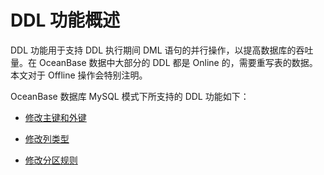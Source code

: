 # DDL 功能概述 

DDL 功能用于支持 DDL 执行期间 DML 语句的并行操作，以提高数据库的吞吐量。在 OceanBase 数据中大部分的 DDL 都是 Online 的，需要重写表的数据。本文对于 Offline 操作会特别注明。

OceanBase 数据库 MySQL 模式下所支持的 DDL 功能如下：

* [修改主键和外键](../7.ddl-function/2.operations-related-to-primary-key-and-foreign-key.md)

  

* [修改列类型](../7.ddl-function/3.column-type-related-operations.md)

  

* [修改分区规则](../7.ddl-function/5.partition-related-operations.md)

  



